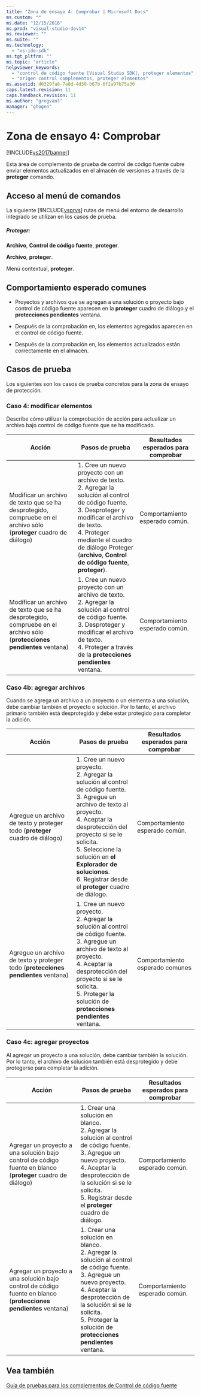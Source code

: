```yaml
---
title: "Zona de ensayo 4: Comprobar | Microsoft Docs"
ms.custom: ""
ms.date: "12/15/2016"
ms.prod: "visual-studio-dev14"
ms.reviewer: ""
ms.suite: ""
ms.technology: 
  - "vs-ide-sdk"
ms.tgt_pltfrm: ""
ms.topic: "article"
helpviewer_keywords: 
  - "control de código fuente [Visual Studio SDK], proteger elementos"
  - "origen control complementos, proteger elementos"
ms.assetid: d0329fa8-7a8d-4d30-b67b-6f2a97b75a30
caps.latest.revision: 11
caps.handback.revision: 11
ms.author: "gregvanl"
manager: "ghogen"
---
```

# Zona de ensayo 4: Comprobar
[!INCLUDE[vs2017banner](../../code-quality/includes/vs2017banner.md)]

Esta área de complemento de prueba de control de código fuente cubre enviar elementos actualizados en el almacén de versiones a través de la **proteger** comando.  
  
## Acceso al menú de comandos  
 La siguiente [!INCLUDE[vsprvs](../../code-quality/includes/vsprvs_md.md)] rutas de menú del entorno de desarrollo integrado se utilizan en los casos de prueba.  
  
##### Proteger:  
 **Archivo**, **Control de código fuente**, **proteger**.  
  
 **Archivo**, **proteger**.  
  
 Menú contextual, **proteger**.  
  
## Comportamiento esperado comunes  
  
-   Proyectos y archivos que se agregan a una solución o proyecto bajo control de código fuente aparecen en la **proteger** cuadro de diálogo y el **protecciones pendientes** ventana.  
  
-   Después de la comprobación en, los elementos agregados aparecen en el control de código fuente.  
  
-   Después de la comprobación en, los elementos actualizados están correctamente en el almacén.  
  
## Casos de prueba  
 Los siguientes son los casos de prueba concretos para la zona de ensayo de protección.  
  
### Caso 4: modificar elementos  
 Describe cómo utilizar la comprobación de acción para actualizar un archivo bajo control de código fuente que se ha modificado.  
  
|Acción|Pasos de prueba|Resultados esperados para comprobar|  
|------------|---------------------|-----------------------------------------|  
|Modificar un archivo de texto que se ha desprotegido, compruebe en el archivo sólo \(**proteger** cuadro de diálogo\)|1.  Cree un nuevo proyecto con un archivo de texto.<br />2.  Agregar la solución al control de código fuente.<br />3.  Desproteger y modificar el archivo de texto.<br />4.  Proteger mediante el cuadro de diálogo Proteger \(**archivo**, **Control de código fuente**, **proteger**\).|Comportamiento esperado común.|  
|Modificar un archivo de texto que se ha desprotegido, compruebe en el archivo sólo \(**protecciones pendientes** ventana\)|1.  Cree un nuevo proyecto con un archivo de texto.<br />2.  Agregar la solución al control de código fuente.<br />3.  Desproteger y modificar el archivo de texto.<br />4.  Proteger a través de la **protecciones pendientes** ventana.|Comportamiento esperado común.|  
  
### Caso 4b: agregar archivos  
 Cuando se agrega un archivo a un proyecto o un elemento a una solución, debe cambiar también el proyecto o solución. Por lo tanto, el archivo primario también está desprotegido y debe estar protegido para completar la adición.  
  
|Acción|Pasos de prueba|Resultados esperados para comprobar|  
|------------|---------------------|-----------------------------------------|  
|Agregue un archivo de texto y proteger todo \(**proteger** cuadro de diálogo\)|1.  Cree un nuevo proyecto.<br />2.  Agregar la solución al control de código fuente.<br />3.  Agregue un archivo de texto al proyecto.<br />4.  Aceptar la desprotección del proyecto si se le solicita.<br />5.  Seleccione la solución en **el Explorador de soluciones**.<br />6.  Registrar desde el **proteger** cuadro de diálogo.|Comportamiento esperado común.|  
|Agregue un archivo de texto y proteger todo \(**protecciones pendientes** ventana\)|1.  Cree un nuevo proyecto.<br />2.  Agregar la solución al control de código fuente.<br />3.  Agregue un archivo de texto al proyecto.<br />4.  Aceptar la desprotección del proyecto si se le solicita.<br />5.  Proteger la solución de **protecciones pendientes** ventana.|Comportamiento esperado comunes|  
  
### Caso 4c: agregar proyectos  
 Al agregar un proyecto a una solución, debe cambiar también la solución. Por lo tanto, el archivo de solución también está desprotegido y debe protegerse para completar la adición.  
  
|Acción|Pasos de prueba|Resultados esperados para comprobar|  
|------------|---------------------|-----------------------------------------|  
|Agregar un proyecto a una solución bajo control de código fuente en blanco \(**proteger** cuadro de diálogo\)|1.  Crear una solución en blanco.<br />2.  Agregar la solución al control de código fuente.<br />3.  Agregue un nuevo proyecto.<br />4.  Aceptar la desprotección de la solución si se le solicita.<br />5.  Registrar desde el **proteger** cuadro de diálogo.|Comportamiento esperado común.|  
|Agregar un proyecto a una solución bajo control de código fuente en blanco \(**protecciones pendientes** ventana\)|1.  Crear una solución en blanco.<br />2.  Agregar la solución al control de código fuente.<br />3.  Agregue un nuevo proyecto.<br />4.  Aceptar la desprotección de la solución si se le solicita.<br />5.  Proteger la solución de **protecciones pendientes** ventana.|Comportamiento esperado común.|  
  
## Vea también  
 [Guía de pruebas para los complementos de Control de código fuente](../../extensibility/internals/test-guide-for-source-control-plug-ins.md)